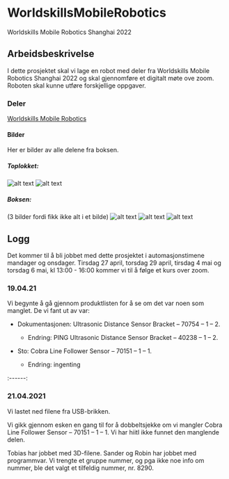 # WorldskillsMobileRobotics
Worldskills Mobile Robotics Shanghai 2022


## Arbeidsbeskrivelse
I dette prosjektet skal vi lage en robot med deler fra Worldskills Mobile Robotics Shanghai 2022 og skal gjennomføre et digitalt møte ove zoom. Roboten skal kunne utføre forskjellige oppgaver. 

### Deler
[Worldskills Mobile Robotics](https://www.studica.co/worldskills-mobile-robotics-collection-shanghai-2022)

#### Bilder
Her er bilder av alle delene fra boksen. 
##### Toplokket:
![alt text](https://github.com/EirikH1705/WorldskillsMobileRobotics/blob/main/IMG/176525151_936405260452922_8281290664893907598_n.jpg "Toplokk 1")
![alt text](https://github.com/EirikH1705/WorldskillsMobileRobotics/blob/main/IMG/176077984_480108179851399_5740194681662715591_n.jpg "Toplokk 2")
##### Boksen:
(3 bilder fordi fikk ikke alt i et bilde)
![alt text](https://github.com/EirikH1705/WorldskillsMobileRobotics/blob/main/IMG/176200386_2168881989921180_2974645728222666901_n.jpg "Boks, del 1")
![alt text](https://github.com/EirikH1705/WorldskillsMobileRobotics/blob/main/IMG/175999370_966451084124103_4643823718307146928_n.jpg "Boks, del 2")
![alt text](https://github.com/EirikH1705/WorldskillsMobileRobotics/blob/main/IMG/176453869_144873290918450_7646095588616130850_n.jpg "Boks, del 3")

## Logg

Det kommer til å bli jobbet med dette prosjektet i automasjonstimene mandager og onsdager. Tirsdag 27 april, torsdag 29 april, tirsdag 4 mai og torsdag 6 mai, kl 13:00 - 16:00 kommer vi til å følge et kurs over zoom. 

### 19.04.21
Vi begynte å gå gjennom produktlisten for å se om det var noen som manglet. De vi fant ut av var:

* Dokumentasjonen: Ultrasonic Distance Sensor Bracket – 70754 – 1 – 2.
	* Endring: PING Ultrasonic Distance Sensor Bracket – 40238 – 1 – 2.

* Sto: Cobra Line Follower Sensor – 70151 – 1 – 1.
	* Endring: ingenting

:------:


### 21.04.2021
Vi lastet ned filene fra USB-brikken. 

Vi gikk gjennom esken en gang til for å dobbeltsjekke om vi mangler Cobra Line Follower Sensor – 70151 – 1 – 1. Vi har hiitl ikke funnet den manglende delen.

Tobias har jobbet med 3D-filene. 
Sander og Robin har jobbet med programmvar. Vi trengte et gruppe nummer, og pga ikke noe info om nummer, ble det valgt et tilfeldig nummer, nr. 8290. 

